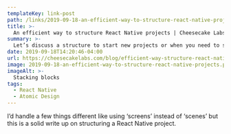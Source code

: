 ```yaml
---
templateKey: link-post
path: /links/2019-09-18-an-efficient-way-to-structure-react-native-projects
title: >-
  An efficient way to structure React Native projects | Cheesecake Labs
summary: >-
  Let’s discuss a structure to start new projects or when you need to scale large projects. We will use React Native as a basis for this architecture, but the concepts can be leveraged in projects using other frameworks.
date: 2019-09-18T14:20:46-04:00
url: https://cheesecakelabs.com/blog/efficient-way-structure-react-native-projects/
image: 2019-09-18-an-efficient-way-to-structure-react-native-projects.png
imageAlt: >-
  Stacking blocks
tags:
  - React Native
  - Atomic Design
---
```


I’d handle a few things different like using ‘screens’ instead of ‘scenes’ but this is a solid write up on structuring a React Native project.
